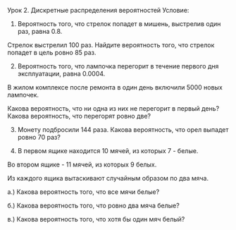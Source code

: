 Урок 2. Дискретные распределения вероятностей
Условие:

1. Вероятность того, что стрелок попадет в мишень, выстрелив один раз, равна 0.8. 

Стрелок выстрелил 100 раз. Найдите вероятность того, что стрелок попадет в цель ровно 85 раз.



2. Вероятность того, что лампочка перегорит в течение первого дня эксплуатации, равна 0.0004. 

В жилом комплексе после ремонта в один день включили 5000 новых лампочек. 

Какова вероятность, что ни одна из них не перегорит в первый день? Какова вероятность, что перегорят ровно две?




3. Монету подбросили 144 раза. Какова вероятность, что орел выпадет ровно 70 раз?




4. В первом ящике находится 10 мячей, из которых 7 - белые. 

Во втором ящике - 11 мячей, из которых 9 белых. 

Из каждого ящика вытаскивают случайным образом по два мяча. 

а.) Какова вероятность того, что все мячи белые? 

б.) Какова вероятность того, что ровно два мяча белые?

в.) Какова вероятность того, что хотя бы один мяч белый?
